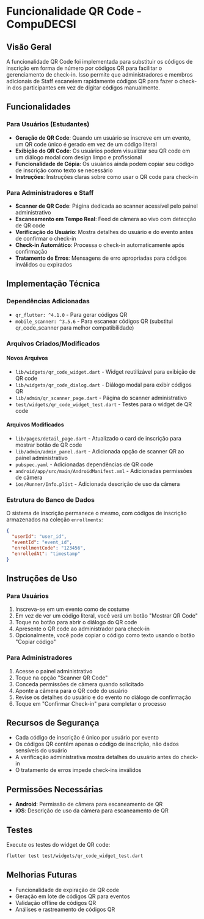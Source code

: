 # Funcionalidade QR Code - CompuDECSI

## Visão Geral

A funcionalidade QR Code foi implementada para substituir os códigos de inscrição em forma de número por códigos QR para facilitar o gerenciamento de check-in. Isso permite que administradores e membros adicionais de Staff escaneiem rapidamente códigos QR para fazer o check-in dos participantes em vez de digitar códigos manualmente.

## Funcionalidades

### Para Usuários (Estudantes)
- **Geração de QR Code**: Quando um usuário se inscreve em um evento, um QR code único é gerado em vez de um código literal
- **Exibição do QR Code**: Os usuários podem visualizar seu QR code em um diálogo modal com design limpo e profissional
- **Funcionalidade de Cópia**: Os usuários ainda podem copiar seu código de inscrição como texto se necessário
- **Instruções**: Instruções claras sobre como usar o QR code para check-in

### Para Administradores e Staff
- **Scanner de QR Code**: Página dedicada ao scanner acessível pelo painel administrativo
- **Escaneamento em Tempo Real**: Feed de câmera ao vivo com detecção de QR code
- **Verificação do Usuário**: Mostra detalhes do usuário e do evento antes de confirmar o check-in
- **Check-in Automático**: Processa o check-in automaticamente após confirmação
- **Tratamento de Erros**: Mensagens de erro apropriadas para códigos inválidos ou expirados

## Implementação Técnica

### Dependências Adicionadas
- `qr_flutter: ^4.1.0` - Para gerar códigos QR
- `mobile_scanner: ^3.5.6` - Para escanear códigos QR (substitui qr_code_scanner para melhor compatibilidade)

### Arquivos Criados/Modificados

#### Novos Arquivos
- `lib/widgets/qr_code_widget.dart` - Widget reutilizável para exibição de QR code
- `lib/widgets/qr_code_dialog.dart` - Diálogo modal para exibir códigos QR
- `lib/admin/qr_scanner_page.dart` - Página do scanner administrativo
- `test/widgets/qr_code_widget_test.dart` - Testes para o widget de QR code

#### Arquivos Modificados
- `lib/pages/detail_page.dart` - Atualizado o card de inscrição para mostrar botão de QR code
- `lib/admin/admin_panel.dart` - Adicionada opção de scanner QR ao painel administrativo
- `pubspec.yaml` - Adicionadas dependências de QR code
- `android/app/src/main/AndroidManifest.xml` - Adicionadas permissões de câmera
- `ios/Runner/Info.plist` - Adicionada descrição de uso da câmera

### Estrutura do Banco de Dados
O sistema de inscrição permanece o mesmo, com códigos de inscrição armazenados na coleção `enrollments`:
```json
{
  "userId": "user_id",
  "eventId": "event_id", 
  "enrollmentCode": "123456",
  "enrolledAt": "timestamp"
}
```

## Instruções de Uso

### Para Usuários
1. Inscreva-se em um evento como de costume
2. Em vez de ver um código literal, você verá um botão "Mostrar QR Code"
3. Toque no botão para abrir o diálogo do QR code
4. Apresente o QR code ao administrador para check-in
5. Opcionalmente, você pode copiar o código como texto usando o botão "Copiar código"

### Para Administradores
1. Acesse o painel administrativo
2. Toque na opção "Scanner QR Code"
3. Conceda permissões de câmera quando solicitado
4. Aponte a câmera para o QR code do usuário
5. Revise os detalhes do usuário e do evento no diálogo de confirmação
6. Toque em "Confirmar Check-in" para completar o processo

## Recursos de Segurança
- Cada código de inscrição é único por usuário por evento
- Os códigos QR contêm apenas o código de inscrição, não dados sensíveis do usuário
- A verificação administrativa mostra detalhes do usuário antes do check-in
- O tratamento de erros impede check-ins inválidos

## Permissões Necessárias
- **Android**: Permissão de câmera para escaneamento de QR
- **iOS**: Descrição de uso da câmera para escaneamento de QR

## Testes
Execute os testes do widget de QR code:
```bash
flutter test test/widgets/qr_code_widget_test.dart
```

## Melhorias Futuras
- Funcionalidade de expiração de QR code
- Geração em lote de códigos QR para eventos
- Validação offline de códigos QR
- Análises e rastreamento de códigos QR
